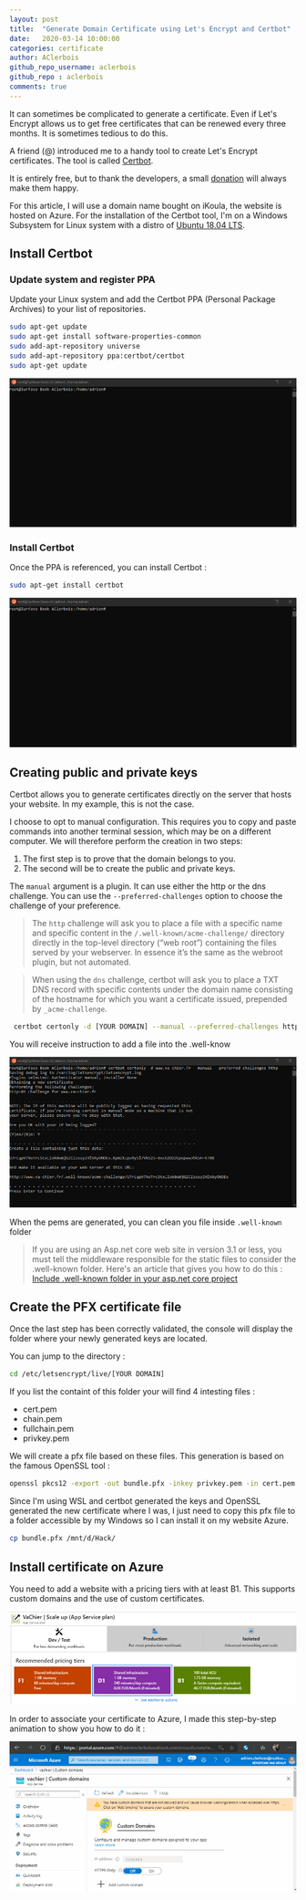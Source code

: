 ```yaml
---
layout: post
title:  "Generate Domain Certificate using Let's Encrypt and Certbot"
date:   2020-03-14 10:00:00
categories: certificate
author: AClerbois
github_repo_username: aclerbois
github_repo : aclerbois
comments: true
---
```


It can sometimes be complicated to generate a certificate. Even if Let's Encrypt allows us to get free certificates that can be renewed every three months. It is sometimes tedious to do this. 


A friend (@) introduced me to a handy tool to create Let's Encrypt certificates. The tool is called [Certbot](https://certbot.eff.org/).

It is entirely free, but to thank the developers, a small [donation](https://supporters.eff.org/donate/support-work-on-certbot) will always make them happy.

For this article, I will use a domain name bought on iKoula, the website is hosted on Azure. For the installation of the Certbot tool, I'm on a Windows Subsystem for Linux system with a distro of [Ubuntu 18.04 LTS](https://www.microsoft.com/store/productId/9N9TNGVNDL3Q).

## Install Certbot

### Update system and register PPA

Update your Linux system and add the Certbot PPA (Personal Package Archives) to your list of repositories. 

```sh
sudo apt-get update
sudo apt-get install software-properties-common
sudo add-apt-repository universe
sudo add-apt-repository ppa:certbot/certbot
sudo apt-get update
```

![Demo of Update System and register PPA](../img/Update%20and%20install%20ppa.gif)

### Install Certbot

Once the PPA is referenced, you can install Certbot : 

```sh
sudo apt-get install certbot
```

![Demo of install certbot](../img/Update%20and%20install%20ppa.gif)

## Creating public and private keys

Certbot allows you to generate certificates directly on the server that hosts your website. In my example, this is not the case.

I choose to opt to manual configuration. This requires you to copy and paste commands into another terminal session, which may be on a different computer. We will therefore perform the creation in two steps: 

1. The first step is to prove that the domain belongs to you. 
2. The second will be to create the public and private keys.

The ```manual``` argument is a plugin. It can use either the http or the dns challenge. You can use the ```--preferred-challenges``` option to choose the challenge of your preference.

>   The ```http``` challenge will ask you to place a file with a specific name and specific content in the ```/.well-known/acme-challenge/``` directory directly in the top-level directory (“web root”) containing the files served by your webserver. In essence it’s the same as the webroot plugin, but not automated.

>    When using the ```dns``` challenge, certbot will ask you to place a TXT DNS record with specific contents under the domain name consisting of the hostname for which you want a certificate issued, prepended by ```_acme-challenge```.

```sh
 certbot certonly -d [YOUR DOMAIN] --manual --preferred-challenges http
```

You will receive instruction to add a file into the .well-know

![Demo of install certbot](../img/register%20domain.gif)

When the pems are generated, you can clean you file inside ```.well-known``` folder

> If you are using an Asp.net core web site in version 3.1 or less, you must tell the middleware responsible for the static files to consider the .well-known folder. Here's an article that gives you how to do this : [Include .well-known folder in your asp.net core project](2020-03-14-Resolving%20404%20on%20well-known%20file.markdown)

## Create the PFX certificate file 

Once the last step has been correctly validated, the console will display the folder where your newly generated keys are located.

You can jump to the directory :

```sh 
cd /etc/letsencrypt/live/[YOUR DOMAIN]
```

If you list the containt of this folder your will find 4 intesting files : 

* cert.pem 
* chain.pem 
* fullchain.pem
* privkey.pem

We will create a pfx file based on these files. This generation is based on the famous OpenSSL tool :

```sh
openssl pkcs12 -export -out bundle.pfx -inkey privkey.pem -in cert.pem -certfile chain.pem -password pass:pass
```

Since I'm using WSL and certbot generated the keys and OpenSSL generated the new certificate where I was, I just need to copy this pfx file to a folder accessible by my Windows so I can install it on my website Azure.

```sh
cp bundle.pfx /mnt/d/Hack/
```

## Install certificate on Azure

You need to add a website with a  pricing tiers with at least B1. This supports custom domains and the use of custom certificates.

![Pricing tiers](../img/pricingtiersssl.png)

In order to associate your certificate to Azure, I made this step-by-step animation to show you how to do it : 

![Install certificate on Azure](../img/add%20certificate%20to%20azure.gif)
